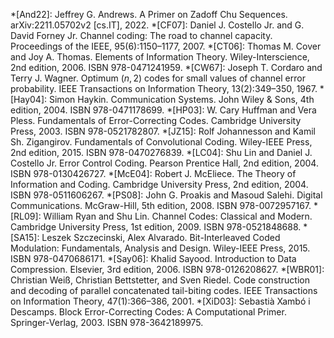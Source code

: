 *[And22]: Jeffrey G. Andrews. A Primer on Zadoff Chu Sequences. arXiv:2211.05702v2 [cs.IT], 2022.
*[CF07]: Daniel J. Costello Jr. and G. David Forney Jr. Channel coding: The road to channel capacity. Proceedings of the IEEE, 95(6):1150–1177, 2007.
*[CT06]: Thomas M. Cover and Joy A. Thomas. Elements of Information Theory. Wiley-Interscience, 2nd edition, 2006. ISBN 978-0471241959.
*[CW67]: Joseph T. Cordaro and Terry J. Wagner. Optimum $(n, 2)$ codes for small values of channel error probability. IEEE Transactions on Information Theory, 13(2):349–350, 1967.
*[Hay04]: Simon Haykin. Communication Systems. John Wiley & Sons, 4th edition, 2004. ISBN 978-0471178699.
*[HP03]: W. Cary Huffman and Vera Pless. Fundamentals of Error-Correcting Codes. Cambridge University Press, 2003. ISBN 978-0521782807.
*[JZ15]: Rolf Johannesson and Kamil Sh. Zigangirov. Fundamentals of Convolutional Coding. Wiley-IEEE Press, 2nd edition, 2015. ISBN 978-0470276839.
*[LC04]: Shu Lin and Daniel J. Costello Jr. Error Control Coding. Pearson Prentice Hall, 2nd edition, 2004. ISBN 978-0130426727.
*[McE04]: Robert J. McEliece. The Theory of Information and Coding. Cambridge University Press, 2nd edition, 2004. ISBN 978-0511606267.
*[PS08]: John G. Proakis and Masoud Salehi. Digital Communications. McGraw-Hill, 5th edition, 2008. ISBN 978-0072957167.
*[RL09]: William Ryan and Shu Lin. Channel Codes: Classical and Modern. Cambridge University Press, 1st edition, 2009. ISBN 978-0521848688.
*[SA15]: Leszek Szczecinski, Alex Alvarado. Bit-Interleaved Coded Modulation: Fundamentals, Analysis and Design. Wiley-IEEE Press, 2015. ISBN 978-0470686171.
*[Say06]: Khalid Sayood. Introduction to Data Compression. Elsevier, 3rd edition, 2006. ISBN 978-0126208627.
*[WBR01]: Christian Weiß, Christian Bettstetter, and Sven Riedel. Code construction and decoding of parallel concatenated tail-biting codes. IEEE Transactions on Information Theory, 47(1):366–386, 2001.
*[XiD03]: Sebastià Xambó i Descamps. Block Error-Correcting Codes: A Computational Primer. Springer-Verlag, 2003. ISBN 978-3642189975.
